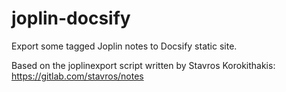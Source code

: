 # joplin-docsify
Export some tagged Joplin notes to Docsify static site.

Based on the joplinexport script written by Stavros Korokithakis: 
https://gitlab.com/stavros/notes